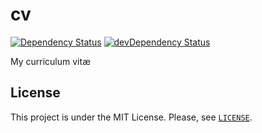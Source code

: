 cv
==

[![Dependency Status](https://david-dm.org/Nasga/cv.png)](https://david-dm.org/Nasga/cv) 
[![devDependency Status](https://david-dm.org/Nasga/cv/dev-status.png)](https://david-dm.org/Nasga/cv#info=devDependencies)

My curriculum vitæ

## License

This project is under the MIT License. Please, see [`LICENSE`](LICENCE).
